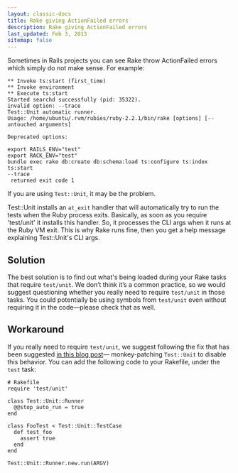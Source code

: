 ```yaml
---
layout: classic-docs
title: Rake giving ActionFailed errors
description: Rake giving ActionFailed errors
last_updated: Feb 3, 2013
sitemap: false
---
```


Sometimes in Rails projects you can see Rake throw ActionFailed errors
which simply do not make sense. For example:

```
** Invoke ts:start (first_time)
** Invoke environment
** Execute ts:start
Started searchd successfully (pid: 35322).
invalid option: --trace
Test::Unit automatic runner.
Usage: /home/ubuntu/.rvm/rubies/ruby-2.2.1/bin/rake [options] [--
untouched arguments]

Deprecated options:

export RAILS_ENV="test"
export RACK_ENV="test"
bundle exec rake db:create db:schema:load ts:configure ts:index ts:start
--trace
 returned exit code 1
```

If you are using `Test::Unit`, it may be the problem.

Test::Unit installs an `at_exit` handler that will automatically try to
run the tests when the Ruby process exits. Basically, as soon as you
require 'test/unit' it installs this handler.
So, it processes the CLI args when it runs at the Ruby VM exit. This is why
Rake runs fine, then you get a help message explaining Test::Unit's CLI
args.

## Solution

The best solution is to find out what's being loaded during your Rake
tasks that require `test/unit`. We don’t think it’s a common practice,
so we would suggest questioning whether you really need to require
`test/unit` in those tasks. You could potentially be using symbols from
`test/unit` even without requiring it in the code—please check that as
well.

## Workaround

If you really need to require `test/unit`, we suggest following the
fix that has been suggested [in this blog
post](http://www.jonathanleighton.com/articles/2012/stop-test-unit-autorun/)—
monkey-patching `Test::Unit` to disable this behavior. You can
add the following code to your Rakefile, under the `test` task:

```
# Rakefile
require 'test/unit'

class Test::Unit::Runner
  @@stop_auto_run = true
end

class FooTest < Test::Unit::TestCase
  def test_foo
    assert true
  end
end

Test::Unit::Runner.new.run(ARGV)
```
